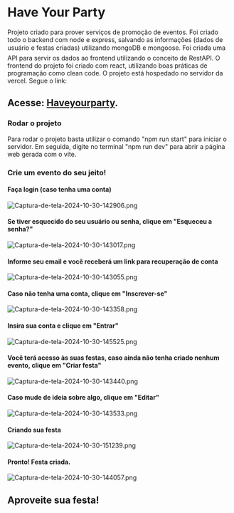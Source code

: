 # Have Your Party
 Projeto criado para prover serviços de promoção de eventos.
 Foi criado todo o backend com node e express, salvando as informações (dados de usuário e festas criadas) utilizando mongoDB e mongoose. Foi criada uma API para servir os dados ao frontend utilizando o conceito de RestAPI.
 O frontend do projeto foi criado com react, utilizando boas práticas de programação como clean code.
 O projeto está hospedado no servidor da vercel. Segue o link: 
 ## Acesse: [Haveyourparty](https://have-your-party-git-main-vitor-rangels-projects-4d3973bd.vercel.app/).
 
 ### Rodar o projeto
 Para rodar o projeto basta utilizar o comando "npm run start" para iniciar o servidor.
 Em seguida, digite no terminal "npm run dev" para abrir a página web gerada com o vite.

### Crie um evento do seu jeito!

#### Faça login (caso tenha uma conta)

![Captura-de-tela-2024-10-30-142906.png](https://i.postimg.cc/ZY7njws7/Captura-de-tela-2024-10-30-142906.png)

#### Se tiver esquecido do seu usuário ou senha, clique em "Esqueceu a senha?"

![Captura-de-tela-2024-10-30-143017.png](https://i.postimg.cc/HLvW3xBJ/Captura-de-tela-2024-10-30-143017.png)

#### Informe seu email e você receberá um link para recuperação de conta

![Captura-de-tela-2024-10-30-143055.png](https://i.postimg.cc/L6kHwvxF/Captura-de-tela-2024-10-30-143055.png)

#### Caso não tenha uma conta, clique em "Inscrever-se"

![Captura-de-tela-2024-10-30-143358.png](https://i.postimg.cc/JhFmZFzZ/Captura-de-tela-2024-10-30-143358.png)

#### Insira sua conta e clique em "Entrar"

![Captura-de-tela-2024-10-30-145525.png](https://i.postimg.cc/BQC0Mbvq/Captura-de-tela-2024-10-30-145525.png)

#### Você terá acesso às suas festas, caso ainda não tenha criado nenhum evento, clique em "Criar festa"

![Captura-de-tela-2024-10-30-143440.png](https://i.postimg.cc/P5qByMc4/Captura-de-tela-2024-10-30-143440.png)

#### Caso mude de ideia sobre algo, clique em "Editar"

![Captura-de-tela-2024-10-30-143533.png](https://i.postimg.cc/j2HWSfrW/Captura-de-tela-2024-10-30-143533.png)

#### Criando sua festa

![Captura-de-tela-2024-10-30-151239.png](https://i.postimg.cc/HWq4W0bL/Captura-de-tela-2024-10-30-151239.png)

#### Pronto! Festa criada.

![Captura-de-tela-2024-10-30-144057.png](https://i.postimg.cc/bYTC5t1F/Captura-de-tela-2024-10-30-144057.png)

## Aproveite sua festa!
